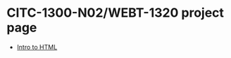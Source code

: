 # CITC-1300-N02/WEBT-1320 project page

<ul>
<li><a href="intro_to_hmtl/index.html" target="_blank">Intro to HTML</a></li>
</ul>

 
